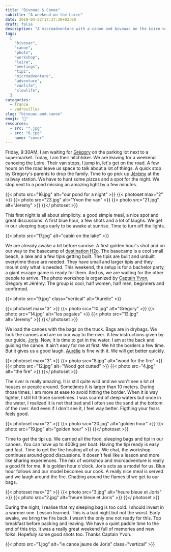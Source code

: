 ```yaml
---
title: "Bivouac & Canoe"
subtitle: "A weekend on the Loire"
date: 2019-04-22T17:37:39+02:00
draft: false
description: "A microadventure with a canoe and bivouac on the Loire with Captain Yvon and Destination H2o"
tags:
  [
    "bivouac",
    "canoe",
    "photo",
    "workshop",
    "loire",
    "meetings",
    "tipi",
    "microadventure",
    "adventure",
    "vanlife",
    "slowlife",
  ]
categories:
  - france
  - vadrouilles
slug: "bivouac-and-canoe"
emoji: "🛶"
resources:
  - src: "*.jpg"
  - src: "6.jpg"
    name: "cover"
---
```


Friday, 9:30AM, I am waiting for [Grégory](https://gregorymignard.com) on the parking lot next to a supermarket. Today, I am their hitchhiker. We are leaving for a weekend canoeing the Loire. Their van stops, I jump in, let's get on the road. A few hours on the road leave us space to talk about a lot of things. A quick stop by Grégory's parents to drop the family. Time to go pick up [Jérémy](https://djisupertramp.com) at the railway station. We have to hunt some pizzas and a spot for the night. We stop next to a pond missing an amazing light by a few minutes.

{{< photo src="16.jpg" alt="our pond for a night" >}}
{{< photoset max="2" >}}
{{< photo src="23.jpg" alt="Yvon the van" >}}
{{< photo src="21.jpg" alt="Jeremy" >}}
{{</ photoset >}}

This first night is all about simplicity. a good simple meal, a nice spot and great discussions. A first blue hour, a few shots and a lot of laughs. We get in our sleeping bags early to be awake at sunrise. Time to turn off the lights.

{{< photo src="17.jpg" alt="cabin on the lake" >}}

We are already awake a bit before sunrise. A first golden hour's shot and on our way to the basecamp of [destination H2o](https://www.destinationh2o.fr). The basecamp is a cool small beach, a lake and a few tipis getting built. The tipis are built and unbuilt everytime those are needed. They have small and larger tipis and they mount only what is needed. This weekend, the setup is for a bachelor party, a giant escape game is ready for them. And us, we are waiting for the other people to arrive. The photo workshop is organized by [Captain Yvon](https://captainyvon.fr), Grégory et Jérémy. The group is cool, half women, half men, beginners and confirmed.

{{< photo src="9.jpg" class="vertical" alt="Aurelie" >}}

{{< photoset max="3" >}}
{{< photo src="10.jpg" alt="Gregory" >}}
{{< photo src="14.jpg" alt="les pagaies" >}}
{{< photo src="13.jpg" alt="Jeremy" >}}
{{</ photoset >}}

We load the canoes with the bags on the truck. Bags are in drybags. We lock the canoes and are on our way to the river. A few instructions given by our guide, [Joris](https://instagram.com/jorisadventures). Now, It is time to get in the water. I am at the back and guiding the canoe. It ain't easy for me at first. We hit the borders a few time. But it gives us a good laugh. [Aurélie](https://www.instagram.com/aurel_baroude/) is fine with it. We will get better quickly.

{{< photoset max="3" >}}
{{< photo src="8.jpg" alt="wood for the fire" >}}
{{< photo src="12.jpg" alt="Wood got cutted" >}}
{{< photo src="4.jpg" alt="the fire" >}}
{{</ photoset >}}

The river is really amazing. It is still quite wild and we won't see a lot of houses or people around. Sometimes it is larger than 10 meters. During those times, I am more at ease to avoid hitting the border. When it is way tighter, I still hit those sometimes. I was scared of deep waters but once in the water, I realized it is not that bad and I often see the sand at the bottom of the river. And even if I don't see it, I feel way better. Figthing your fears feels good.

{{< photoset max="2" >}}
{{< photo src="20.jpg" alt="golden hour" >}}
{{< photo src="19.jpg" alt="golden hour" >}}
{{</ photoset >}}

Time to get the tipi up. We carried all the food, sleeping bags and tipi in our canoes. You can have up to 400kg per boat. Having the tipi ready is easy and fast. Time to get the fire heating all of us. We chat, the workshop continues around good discussions. It doesn't feel like a lesson and more like sharing experiences. The mix of workshop and microadventure is really a good fit for me. It is golden hour o'clock. Joris acts as a model for us. Blue hour follows and our model becomes our cook. A really nice meal is served and we laugh around the fire. Chatting around the flames til we get to our bags.

{{< photoset max="2" >}}
{{< photo src="3.jpg" alt="heure bleue et Joris" >}}
{{< photo src="2.jpg" alt="heure bleue et Joris" >}}
{{</ photoset >}}

During the night, I realise that my sleeping bag is too cold. I should invest in a warmer one. Lesson learned. This is a bad night but not the worst. Early awake, we bring the fire back. I wasn't the only one not ready for this. Top breakfast before packing and leaving. We have a quiet paddle time to the end of this trip. It was a really great weekend full of memories and new folks. Hopefuly some good shots too. Thanks Captain Yvon.

{{< photo src="1.jpg" alt="le canoe jaune de Joris" class="vertical" >}}
